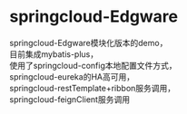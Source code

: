 # springcloud-Edgware
springcloud-Edgware模块化版本的demo，
<br />目前集成mybatis-plus，
<br />使用了springcloud-config本地配置文件方式，
<br />springcloud-eureka的HA高可用，
<br />springcloud-restTemplate+ribbon服务调用，
<br />springcloud-feignClient服务调用

